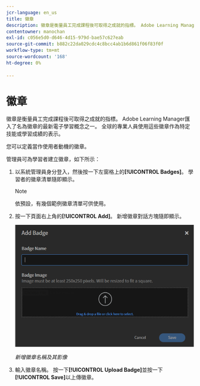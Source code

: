 ```yaml
---
jcr-language: en_us
title: 徽章
description: 徽章是衡量員工完成課程後可取得之成就的指標。 Adobe Learning Manager匯入了名為徽章的最新電子學習概念之一。 全球的專業人員使用這些徽章作為特定技能或學習成績的表示。
contentowner: manochan
exl-id: c056e5d0-d646-4d15-979d-bae57c627eab
source-git-commit: b882c22da029cdc4c8bcc4ab1b6d861f06f83f0f
workflow-type: tm+mt
source-wordcount: '168'
ht-degree: 0%

---
```


# 徽章

徽章是衡量員工完成課程後可取得之成就的指標。 Adobe Learning Manager匯入了名為徽章的最新電子學習概念之一。 全球的專業人員使用這些徽章作為特定技能或學習成績的表示。

您可以定義當作使用者動機的徽章。

管理員可為學習者建立徽章，如下所示：

1. 以系統管理員身分登入，然後按一下左窗格上的&#x200B;**[!UICONTROL Badges]**。 學習者的徽章清單隨即顯示。

   >[!NOTE]
   >
   >依預設，有幾個範例徽章清單可供使用。

1. 按一下頁面右上角的&#x200B;**[!UICONTROL Add]**。 新增徽章對話方塊隨即顯示。

   ![](assets/add-badge1.png)

   *新增徽章名稱及其影像*

1. 輸入徽章名稱。 按一下&#x200B;**[!UICONTROL Upload Badge]**&#x200B;並按一下&#x200B;**[!UICONTROL Save]**&#x200B;以上傳徽章。
